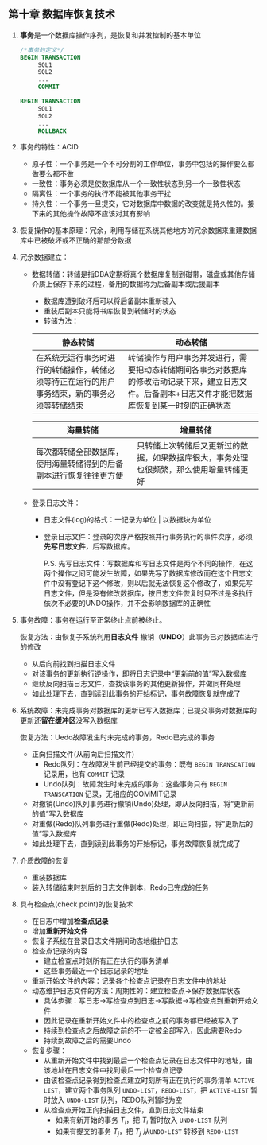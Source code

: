 ## 第十章 数据库恢复技术

1. **事务**是一个数据库操作序列，是恢复和并发控制的基本单位

   ```sql
   /*事务的定义*/
   BEGIN TRANSACTION
    	SQL1
    	SQL2
    	...
    	COMMIT
   
   BEGIN TRANSACTION
    	SQL1
    	SQL2
    	...
    	ROLLBACK
   ```

2. 事务的特性：ACID

   - 原子性：一个事务是一个不可分割的工作单位，事务中包括的操作要么都做要么都不做
   - 一致性：事务必须是使数据库从一个一致性状态到另一个一致性状态
   - 隔离性：一个事务的执行不能被其他事务干扰
   - 持久性：一个事务一旦提交，它对数据库中数据的改变就是持久性的。接下来的其他操作故障不应该对其有影响

3. 恢复操作的基本原理：冗余，利用存储在系统其他地方的冗余数据来重建数据库中已被破坏或不正确的那部分数据

4. 冗余数据建立：

   - 数据转储：转储是指DBA定期将真个数据库复制到磁带，磁盘或其他存储介质上保存下来的过程，备用的数据称为后备副本或后援副本

     - 数据库遭到破坏后可以将后备副本重新装入
     - 重装后副本只能将书库恢复到转储时的状态
     - 转储方法：

     | 静态转储                                                     | 动态转储                                                     |
     | ------------------------------------------------------------ | ------------------------------------------------------------ |
     | 在系统无运行事务时进行的转储操作，转储必须等待正在运行的用户事务结束，新的事务必须等转储结束 | 转储操作与用户事务并发进行，需要把动态转储期间各事务对数据库的修改活动记录下来，建立日志文件。后备副本+日志文件才能把数据库恢复到某一时刻的正确状态 |

     | 海量转储                                                     | 增量转储                                                     |
     | ------------------------------------------------------------ | ------------------------------------------------------------ |
     | 每次都转储全部数据库，使用海量转储得到的后备副本进行恢复往往更方便 | 只转储上次转储后又更新过的数据，如果数据库很大，事务处理也很频繁，那么使用增量转储更好 |

   - 登录日志文件：

     - 日志文件(log)的格式：一记录为单位 | 以数据块为单位

     - 登录日志文件：登录的次序严格按照并行事务执行的事件次序，必须**先写日志文件**，后写数据库。

       P.S. 先写日志文件：写数据库和写日志文件是两个不同的操作，在这两个操作之间可能发生故障，如果先写了数据库修改而在这个日志文件中没有登记下这个修改，则以后就无法恢复这个修改了，如果先写日志文件，但是没有修改数据库，按日志文件恢复时只不过是多执行依次不必要的UNDO操作，并不会影响数据库的正确性

5. 事务故障：事务在运行至正常终止点前被终止。

   恢复方法：由恢复子系统利用**日志文件** 撤销（**UNDO**）此事务已对数据库进行的修改

   - 从后向前找到扫描日志文件
   - 对该事务的更新执行逆操作，即将日志记录中“更新前的值”写入数据库
   - 继续反向扫描日志文件，查找该事务的其他更新操作，并做同样处理
   - 如此处理下去，直到读到此事务的开始标记，事务故障恢复就完成了

6. 系统故障：未完成事务对数据库的更新已写入数据库；已提交事务对数据库的更新还**留在缓冲区**没写入数据库

   恢复方法：Uedo故障发生时未完成的事务，Redo已完成的事务

   - 正向扫描文件(从前向后扫描文件)
     - Redo队列：在故障发生前已经提交的事务：既有 `BEGIN TRANSCATION` 记录用，也有 `COMMIT` 记录
     - Undo队列：故障发生时未完成的事务：这些事务只有 `BEGIN TRANSCATION` 记录，无相应的COMMIT记录
   - 对撤销(Undo)队列事务进行撤销(Undo)处理，即从反向扫描，将“更新前的值”写入数据库
   - 对重做(Redo)队列事务进行重做(Redo)处理，即正向扫描，将“更新后的值”写入数据库
   - 如此处理下去，直到读到此事务的开始标记，事务故障恢复就完成了

7. 介质故障的恢复

   - 重装数据库
   - 装入转储结束时刻后的日志文件副本，Redo已完成的任务

8. 具有检查点(check point)的恢复技术

   - 在日志中增加**检查点记录**
   - 增加**重新开始文件**
   - 恢复子系统在登录日志文件期间动态地维护日志
   - 检查点记录的内容
     - 建立检查点时刻所有正在执行的事务清单
     - 这些事务最近一个日志记录的地址
   - 重新开始文件的内容：记录各个检查点记录在日志文件中的地址
   - 动态维护日志文件的方法：周期性的：建立检查点→保存数据库状态
     - 具体步骤：写日志→写检查点到日志→写数据→写检查点到重新开始文件
     - 因此记录在重新开始文件中的检查点之前的事务都已经被写入了
     - 持续到检查点之后故障之前的不一定被全部写入，因此需要Redo
     - 持续到故障之后的需要Undo
   - 恢复步骤：
     - 从重新开始文件中找到最后一个检查点记录在日志文件中的地址，由该地址在日志文件中找到最后一个检查点记录
     - 由该检查点记录得到检查点建立时刻所有正在执行的事务清单 `ACTIVE-LIST`，建立两个事务队列 `UNDO-LIST`，`REDO-LIST`，把 `ACTIVE-LIST` 暂时放入 `UNDO-LIST` 队列，REDO队列暂时为空
     - 从检查点开始正向扫描日志文件，直到日志文件结束
       - 如果有新开始的事务 $T_i$，把 $T_i$ 暂时放入 `UNDO-LIST` 队列
       - 如果有提交的事务 $T_j$，把 $T_j$ 从`UNDO-LIST` 转移到 `REDO-LIST`



